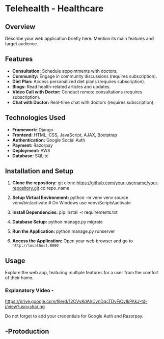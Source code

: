 # Telehealth - Healthcare

## Overview
Describe your web application briefly here. Mention its main features and target audience.

## Features
- **Consultation:** Schedule appointments with doctors.
- **Community:** Engage in community discussions (requires subscription).
- **Diet Plan:** Access personalized diet plans (requires subscription).
- **Blogs:** Read health-related articles and updates.
- **Video Call with Doctor:** Conduct remote consultations (requires subscription).
- **Chat with Doctor:** Real-time chat with doctors (requires subscription).

## Technologies Used
- **Framework:** Django
- **Frontend:** HTML, CSS, JavaScript, AJAX, Bootstrap
- **Authentication:** Google Social Auth
- **Payment:** Razorpay
- **Deployment:** AWS
- **Database:** SQLite

## Installation and Setup
1. **Clone the repository:**
   git clone https://github.com/your-username/your-repository.git
    cd repo_name

2. **Setup Virtual Environment:**
   python -m venv venv
    source venv/bin/activate # On Windows use venv\Scripts\activate


3. **Install Dependencies:**
  pip install -r requirements.txt


4. **Database Setup:**
  python manage.py migrate


5. **Run the Application:**
  python manage.py runserver


6. **Access the Application:**
Open your web browser and go to `http://localhost:8000`

## Usage
Explore the web app, featuring multiple features for a user from the comfort of their home.

### Explanatory Video - 
  https://drive.google.com/file/d/12CVvKdAhCynDqcTDvFjCvIkPAkJ-td-j/view?usp=sharing 

Do not forget to add your credentials for Google Auth and Razorpay.

## -Protoduction


